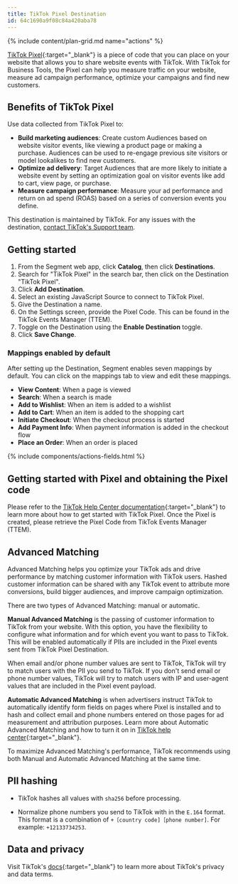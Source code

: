 ```yaml
---
title: TikTok Pixel Destination
id: 64c1690a9f08c84a420aba78
---
```


{% include content/plan-grid.md name="actions" %}

[TikTok Pixel](https://ads.tiktok.com/marketing_api/docs?id=1739583652957185){:target="_blank"} is a piece of code that you can place on your website that allows you to share website events with TikTok. With TikTok for Business Tools, the Pixel can help you measure traffic on your website, measure ad campaign performance, optimize your campaigns and find new customers.

## Benefits of TikTok Pixel

Use data collected from TikTok Pixel to:
- **Build marketing audiences**: Create custom Audiences based on website visitor events, like viewing a product page or making a purchase. Audiences can be used to re-engage previous site visitors or model lookalikes to find new customers. 
- **Optimize ad delivery**: Target Audiences that are more likely to initiate a website event by setting an optimization goal on visitor events like add to cart, view page, or purchase. 
- **Measure campaign performance**: Measure your ad performance and return on ad spend (ROAS) based on a series of conversion events you define.

This destination is maintained by TikTok. For any issues with the destination, [contact TikTok's Support team](mailto:segmenteng@bytedance.com).

## Getting started

1. From the Segment web app, click **Catalog**, then click **Destinations**.
2. Search for "TikTok Pixel" in the search bar, then click on the Destination "TikTok Pixel".
3. Click **Add Destination**.
4. Select an existing JavaScript Source to connect to TikTok Pixel.
5. Give the Destination a name.
6. On the Settings screen, provide the Pixel Code. This can be found in the TikTok Events Manager (TTEM).
7. Toggle on the Destination using the **Enable Destination** toggle.
8. Click **Save Change**.

### Mappings enabled by default

After setting up the Destination, Segment enables seven mappings by default. You can click on the mappings tab to view and edit these mappings.

- **View Content**: When a page is viewed
- **Search**: When a search is made
- **Add to Wishlist**: When an item is added to a wishlist
- **Add to Cart**: When an item is added to the shopping cart
- **Initiate Checkout**: When the checkout process is started
- **Add Payment Info**: When payment information is added in the checkout flow
- **Place an Order**: When an order is placed

{% include components/actions-fields.html %}

## Getting started with Pixel and obtaining the Pixel code

Please refer to the [TikTok Help Center documentation](https://ads.tiktok.com/help/article/get-started-pixel?redirected=2){:target="_blank"} to learn more about how to get started with TikTok Pixel. Once the Pixel is created, please retrieve the Pixel Code from TikTok Events Manager (TTEM).

## Advanced Matching

Advanced Matching helps you optimize your TikTok ads and drive performance by matching customer information with TikTok users. Hashed customer information can be shared with any TikTok event to attribute more conversions, build bigger audiences, and improve campaign optimization.

There are two types of Advanced Matching: manual or automatic.

**Manual Advanced Matching** is the passing of customer information to TikTok from your website. With this option, you have the flexibility to configure what information and for which event you want to pass to TikTok. This will be enabled automatically if PIIs are included in the Pixel events sent from TikTok Pixel Destination.

When email and/or phone number values are sent to TikTok, TikTok will try to match users with the PII you send to TikTok. If you don't send email or phone number values, TikTok will try to match users with IP and user-agent values that are included in the Pixel event payload.

**Automatic Advanced Matching** is when advertisers instruct TikTok to automatically identify form fields on pages where Pixel is installed and to hash and collect email and phone numbers entered on those pages for ad measurement and attribution purposes. Learn more about Automatic Advanced Matching and how to turn it on in [TikTok help center](https://ads.tiktok.com/help/article/advanced-matching-web?lang=en){:target="_blank"}.

To maximize Advanced Matching's performance, TikTok recommends using both Manual and Automatic Advanced Matching at the same time.

## PII hashing
- TikTok hashes all values with `sha256` before processing.

- Normalize phone numbers you send to TikTok with in the `E.164` format. This format is a combination of `+［country code]［phone number]`. For example: `+12133734253`.

## Data and privacy

Visit TikTok's [docs](https://ads.tiktok.com/i18n/official/policy/business-products-terms){:target="_blank"} to learn more about TikTok's privacy and data terms.
